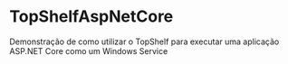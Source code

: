 # TopShelfAspNetCore
Demonstração de como utilizar o TopShelf para executar uma aplicação ASP.NET Core como um Windows Service
